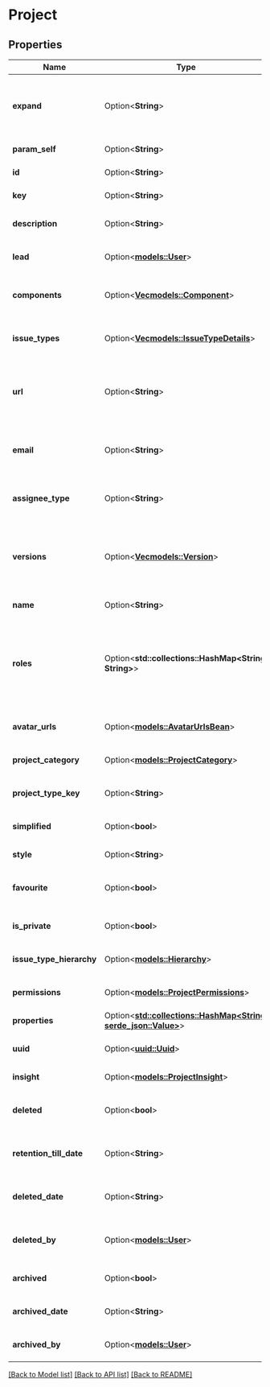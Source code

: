 # Project

## Properties

Name | Type | Description | Notes
------------ | ------------- | ------------- | -------------
**expand** | Option<**String**> | Expand options that include additional project details in the response. | [optional][readonly]
**param_self** | Option<**String**> | The URL of the project details. | [optional][readonly]
**id** | Option<**String**> | The ID of the project. | [optional]
**key** | Option<**String**> | The key of the project. | [optional][readonly]
**description** | Option<**String**> | A brief description of the project. | [optional][readonly]
**lead** | Option<[**models::User**](User.md)> | The username of the project lead. | [optional][readonly]
**components** | Option<[**Vec<models::Component>**](Component.md)> | List of the components contained in the project. | [optional][readonly]
**issue_types** | Option<[**Vec<models::IssueTypeDetails>**](IssueTypeDetails.md)> | List of the issue types available in the project. | [optional][readonly]
**url** | Option<**String**> | A link to information about this project, such as project documentation. | [optional][readonly]
**email** | Option<**String**> | An email address associated with the project. | [optional]
**assignee_type** | Option<**String**> | The default assignee when creating issues for this project. | [optional][readonly]
**versions** | Option<[**Vec<models::Version>**](Version.md)> | The versions defined in the project. For more information, see [Create version](#api-rest-api-2-version-post). | [optional][readonly]
**name** | Option<**String**> | The name of the project. | [optional][readonly]
**roles** | Option<**std::collections::HashMap<String, String>**> | The name and self URL for each role defined in the project. For more information, see [Create project role](#api-rest-api-2-role-post). | [optional][readonly]
**avatar_urls** | Option<[**models::AvatarUrlsBean**](AvatarUrlsBean.md)> | The URLs of the project's avatars. | [optional][readonly]
**project_category** | Option<[**models::ProjectCategory**](ProjectCategory.md)> | The category the project belongs to. | [optional][readonly]
**project_type_key** | Option<**String**> | The [project type](https://confluence.atlassian.com/x/GwiiLQ#Jiraapplicationsoverview-Productfeaturesandprojecttypes) of the project. | [optional][readonly]
**simplified** | Option<**bool**> | Whether the project is simplified. | [optional][readonly]
**style** | Option<**String**> | The type of the project. | [optional][readonly]
**favourite** | Option<**bool**> | Whether the project is selected as a favorite. | [optional]
**is_private** | Option<**bool**> | Whether the project is private. | [optional][readonly]
**issue_type_hierarchy** | Option<[**models::Hierarchy**](Hierarchy.md)> | The issue type hierarchy for the project. | [optional][readonly]
**permissions** | Option<[**models::ProjectPermissions**](ProjectPermissions.md)> | User permissions on the project | [optional][readonly]
**properties** | Option<[**std::collections::HashMap<String, serde_json::Value>**](serde_json::Value.md)> | Map of project properties | [optional][readonly]
**uuid** | Option<[**uuid::Uuid**](uuid::Uuid.md)> | Unique ID for next-gen projects. | [optional][readonly]
**insight** | Option<[**models::ProjectInsight**](ProjectInsight.md)> | Insights about the project. | [optional][readonly]
**deleted** | Option<**bool**> | Whether the project is marked as deleted. | [optional][readonly]
**retention_till_date** | Option<**String**> | The date when the project is deleted permanently. | [optional][readonly]
**deleted_date** | Option<**String**> | The date when the project was marked as deleted. | [optional][readonly]
**deleted_by** | Option<[**models::User**](User.md)> | The user who marked the project as deleted. | [optional][readonly]
**archived** | Option<**bool**> | Whether the project is archived. | [optional][readonly]
**archived_date** | Option<**String**> | The date when the project was archived. | [optional][readonly]
**archived_by** | Option<[**models::User**](User.md)> | The user who archived the project. | [optional][readonly]

[[Back to Model list]](../README.md#documentation-for-models) [[Back to API list]](../README.md#documentation-for-api-endpoints) [[Back to README]](../README.md)


